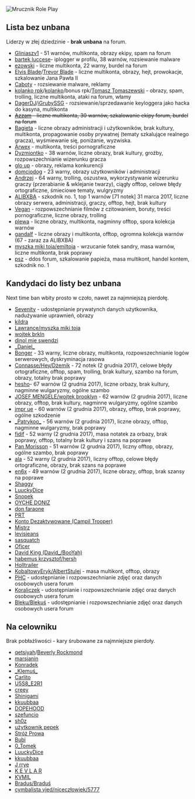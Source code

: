 ![Mrucznik Role Play](https://i.imgur.com/3BFCOVu.png)

## Lista bez unbana
Liderzy w złej dziedzinie - **brak unbana** na forum.
* [Gliniaszv1](https://mrucznik-rp.pl/user/3703-gliniaszv1/) - 51 warnów, multikonta, obrazy ekipy, spam na forum
* [bartek luccese](https://mrucznik-rp.pl/user/347-bartek-luccese/)- iplogger w profilu, 38 warnów, rozsiewanie malware
* [ezowski](https://mrucznik-rp.pl/user/3460-czarnuch-ezo/) - liczne multikonta, 22 warny, burdel na forum
* [Elvis Blade](https://mrucznik-rp.pl/user/4438-elvis-blade/)/[Trevor Blade](https://mrucznik-rp.pl/user/4480-trevor-blade/) - liczne multikonta, obrazy, hejt, prowokacje, szkalowanie Jana Pawła II
* [Caboty](https://mrucznik-rp.pl/user/628-caboty/) - rozsiewanie malware, reklamy
* [kolanko rpk](https://mrucznik-rp.pl/user/4578-kolanko-rpk/)/[kolanko](https://mrucznik-rp.pl/user/1672-kolanko/)/bonus rpk/[Tomasz Tomaszewski](https://mrucznik-rp.pl/user/8221-tomasz-tomaszewski/) - obrazy, spam, trolling, liczne multikonta, ataki na forum, włamy
* [DagerDJ](https://mrucznik-rp.pl/user/2785-dagerdj/)/[iGrubySSG](https://mrucznik-rp.pl/user/3270-igrubyssg/) - rozsiewanie/sprzedawanie keyloggera jako hacka do kasyna, multikonta
* ~~[Azzam](https://mrucznik-rp.pl/user/4191-azzam/) - liczne multikonta, 30 warnów, szkalowanie ekipy forum, burdel na forum~~
* [Bagieta](https://mrucznik-rp.pl/user/769-bagieta/) - liczne obrazy administracji i użytkowników, brak kultury, multikonta, propagowanie osoby prywatnej (tematy szkalujące realnego gracza), wyśmiewanie się, poniżanie, wyzwiska.
* [Arwex](https://mrucznik-rp.pl/user/408-arwex/) - multikonta, treści pornograficzne
* [Dyzmiontko](https://mrucznik-rp.pl/user/663-dyzmiontko/) - 38 warnów, liczne obrazy, brak kultury, groźby, rozpowszechnianie wizerunku gracza
* [glo up](https://mrucznik-rp.pl/user/7840-glo-up/) - obrazy, reklama konkurencji
* [domciodog](https://mrucznik-rp.pl/user/262-domciodog/) - 23 warny, obrazy użytkowników i administracji
* [Andrzej](https://mrucznik-rp.pl/user/287-andrzej/) - 64 warny, trolling, oszustwa, wykorzystywanie wizerunku graczy (przerabianie & wklejanie twarzy), ciągły offtop, celowe błędy ortograficzne, śmieciowe tematy, wulgryzmy
* [ALIBXBA](https://mrucznik-rp.pl/user/234-alibxba/) - szkodnik no. 1, top 1 warnów [71 notek] 31 marca 2017, liczne obrazy serwera, administracji, graczy, offtop, hejt, brak kultury
* [Vegan](https://mrucznik-rp.pl/user/1509-vegan/) - rozpowszechnianie filmów z czitowaniem, boruty, treści pornograficzne, liczne obrazy, trolling
* [plewa](https://mrucznik-rp.pl/user/368-plewa/) - liczne obrazy, multikonta, nagminny offtop, spora kolekcja warnów
* [gandalf](https://mrucznik-rp.pl/user/3465-gandalf/) - liczne obrazy i multikonta, offtop, ogromna kolekcja warnów (67 - zaraz za ALIBXBA)
* [myszka miki toja/emiltoja](https://mrucznik-rp.pl/user/8499-paprotka-toja/) - wrzucanie fotek sandry, masa warnów, liczne multikonta, brak poprawy
* [psz](https://mrucznik-rp.pl/user/417-psz/) - ddos forum, szkalowanie papieża, masa multikont, handel kontem, szkodnik no. 1

## Kandydaci do listy bez unbana
Next time ban wbity prosto w czoło, nawet za najmniejszą pierdołę.
* [Sevenity](https://mrucznik-rp.pl/user/584-sevenity/) - udostępnianie prywatynch danych użytkownika, nadużywanie uprawnień, obrazy
* [kildra](https://mrucznik-rp.pl/user/7824-kildra/)
* [Lawrance/myszka miki toja](https://mrucznik-rp.pl/user/8499-myszka-miki-toja/)
* [wojtek brkln](https://mrucznik-rp.pl/user/569-wojtek-brkln/)
* [dinol mie swendzi](https://mrucznik-rp.pl/user/497-dinol-mie-swendzi/)
* [\_Daniel\_](https://mrucznik-rp.pl/user/229-daniel/)
* [Bonger](https://mrucznik-rp.pl/user/453-bonger/) - 33 warny, liczne obrazy, multikonta, rozpowszechnianie logów serwerowych, dyskryminacja rasowa
* [Connasse/Hey/Dżemik](https://mrucznik-rp.pl/user/4336-connasse/) - 72 notek (2 grudnia 2017), celowe błędy ortograficzne, offtop, spam, trolling, brak kultury, szambo na forum, obrazy, totalny brak poprawy
* [hesho](https://mrucznik-rp.pl/user/5669-hesho-g-star/)- 67 warnów (2 grudnia 2017), liczne orbazy, brak kultury, nagminne wulgaryzmy, ogólne szambo
* [JOSEF MENGELE/wojtek brooklyn](https://mrucznik-rp.pl/user/569-josef-mengele/) - 62 warnów (2 grudnia 2017), liczne obrazy, offtop, brak kultury, nagminne wulgaryzmy, ogólne szambo
* [jmpr ue](http://mrucznik-rp.pl/user/1175-jmpr-ue/) - 60 warnów (2 grudnia 2017), obrazy, offtop, brak poprawy, ogólne szkodzenie
* [\_Patrykoo\_](http://mrucznik-rp.pl/user/150-patrykoo/) - 56 warnów (2 grudnia 2017), liczne obrazy, offtop, nagminne wulgaryzmy, brak poprawy
* [fidif](https://mrucznik-rp.pl/user/306-fidif/) - 52 warny (2 grudnia 2017), masa notatek za orbazy, brak poprawy, offtop, totalny brak kultury i szans na poprawe
* [Pan Morisson](https://mrucznik-rp.pl/user/531-pan-morisson/) - 51 warnów (2 grudnia 2017), liczny offtop, obrazy, ogólne szambo, brak poprawy
* [ala](https://mrucznik-rp.pl/user/3272-ala/) - 52 warny (2 grudnia 2017), liczny offtop, celowe błędy ortograficzne, obrazy, brak szans na poprawe
* [en6x](http://mrucznik-rp.pl/user/4791-en6x/) - 49 warnów (2 grudnia 2017), liczne obrazy, offtop, brak szansy na poprawe
* [Shaggy](https://mrucznik-rp.pl/user/325-shaggy/)
* [LuuckyDice](https://mrucznik-rp.pl/user/8703-luuckydice/)
* [Snopek](http://mrucznik-rp.pl/user/735-snopek-essa/)
* [OYCHE DONIZ](http://mrucznik-rp.pl/user/911-oyche-doniz/)
* [don faraone](https://mrucznik-rp.pl/user/1119-lil-frachty/)
* [PRT](https://mrucznik-rp.pl/user/267-prt/)
* [Konto Dezaktywowane (Campil Trooper)](https://mrucznik-rp.pl/user/6917-konto-dezaktywowane/)
* [Mistrz](https://mrucznik-rp.pl/user/1583-mistrz/)
* [levisjeans](https://mrucznik-rp.pl/user/3388-etylonorheksedron/)
* [sasquatch](http://mrucznik-rp.pl/user/608-sasquatch/)
* [Oficer](http://mrucznik-rp.pl/user/98-oficer/)
* [David King (David\_/BooYah)](http://mrucznik-rp.pl/user/605-david-king/)
* [habemus krzysztof/hersh](https://mrucznik-rp.pl/user/3899-habemus-krzysztof/)
* [Holltrailer](http://mrucznik-rp.pl/user/359-holltrailer/)
* [KobaltowyEryk/AlbertStulej](https://mrucznik-rp.pl/user/301-kobaltowyeryk/) - masa multikont, offtop, obrazy
* [PHC](https://mrucznik-rp.pl/user/194-phc/) - udostępnianie i rozpowszechnianie zdjęć oraz danych osobowych usera forum
* [Koraliczek](https://mrucznik-rp.pl/user/15075-koraliczek/) - udostępnianie i rozpowszechnianie zdjęć oraz danych osobowych usera forum
* [Bleku/Blekuś](https://mrucznik-rp.pl/user/9598-bleku%C5%9B/) - udostępnianie i rozpowszechnianie zdjęć oraz danych osobowych usera forum



## Na celowniku
Brak pobłażliwości - kary śrubowane za najmniejsze pierdoły.
* [qetsiyah](http://mrucznik-rp.pl/user/252-qetsiyah/)/[Beverly Rockmond](https://mrucznik-rp.pl/user/14628-beverly-rockmond/)
* [marsjanin](http://mrucznik-rp.pl/user/843-marsjanin/)
* [Konradek](http://mrucznik-rp.pl/user/176-konradek/)
* [\_Klemuś\_](http://mrucznik-rp.pl/user/145-klemuś/)
* [Carlito](http://mrucznik-rp.pl/user/94-carlito/)
* [U5S8\_E2R1](http://mrucznik-rp.pl/user/5821-u5s8-e2r1/)
* [creey](http://mrucznik-rp.pl/user/56-creey/)
* [Shinigami](http://mrucznik-rp.pl/user/114-shinigami/)
* [kkuubbaa](http://mrucznik-rp.pl/user/557-jjnsz/)
* [DOPEHOOD](http://mrucznik-rp.pl/user/619-dopehood/)
* [szefuncio](https://mrucznik-rp.pl/user/1330-szefuncio/)
* [sh0z](https://mrucznik-rp.pl/user/172-sh0z/)
* [użytkownik pepek](https://mrucznik-rp.pl/user/84-u%C5%BCytkownik-pepek/)
* [Stróż Prowa](https://mrucznik-rp.pl/user/960-str%C3%B3%C5%BC-prowa/)
* [Bubi](https://mrucznik-rp.pl/user/564-bubi/)
* [0\_Tomek](https://mrucznik-rp.pl/user/8216-0-tomek/)
* [LuuckyDice](https://mrucznik-rp.pl/user/8703-luuckydice/)
* [kkuubbaa](https://mrucznik-rp.pl/user/557-kkuubbaa/)
* [J rrye](https://mrucznik-rp.pl/user/78-j-rrye/)
* [K E V L A R](https://mrucznik-rp.pl/user/7632-k-e-v-l-a-r/)
* [KVMIL](https://mrucznik-rp.pl/user/1187-kvmil/)
* [Bradus/Braduś](https://mrucznik-rp.pl/user/384-bradus/)
* [cymbalista vjed/niceczłowiek/5777](https://mrucznik-rp.pl/user/8615-cymbalista-vjed/)
